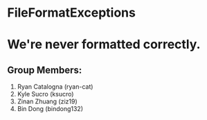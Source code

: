 # FileFormatExceptions

# We're never formatted correctly.

## Group Members:

1. Ryan Catalogna (ryan-cat)
2. Kyle Sucro (ksucro)
3. Zinan Zhuang (ziz19)
4. Bin Dong (bindong132)
